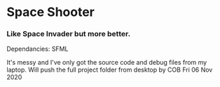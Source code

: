 # Space Shooter
### Like Space Invader but more better. 

Dependancies: SFML

It's messy and I've only got the source code and debug files from my laptop. Will push the full project folder from desktop by COB Fri 06 Nov 2020
